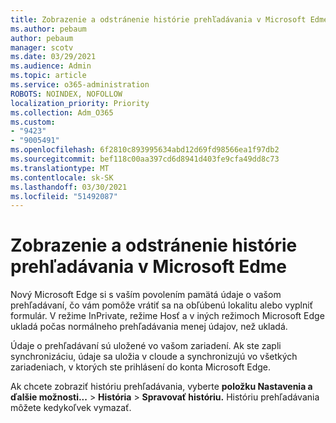 ```yaml
---
title: Zobrazenie a odstránenie histórie prehľadávania v Microsoft Edme
ms.author: pebaum
author: pebaum
manager: scotv
ms.date: 03/29/2021
ms.audience: Admin
ms.topic: article
ms.service: o365-administration
ROBOTS: NOINDEX, NOFOLLOW
localization_priority: Priority
ms.collection: Adm_O365
ms.custom:
- "9423"
- "9005491"
ms.openlocfilehash: 6f2810c893995634abd12d69fd98566ea1f97db2
ms.sourcegitcommit: bef118c00aa397cd6d8941d403fe9cfa49dd8c73
ms.translationtype: MT
ms.contentlocale: sk-SK
ms.lasthandoff: 03/30/2021
ms.locfileid: "51492087"
---
```

# <a name="view-and-delete-browsing-history-in-microsoft-edge"></a>Zobrazenie a odstránenie histórie prehľadávania v Microsoft Edme

Nový Microsoft Edge si s vaším povolením pamätá údaje o vašom prehľadávaní, čo vám pomôže vrátiť sa na obľúbenú lokalitu alebo vyplniť formulár. V režime InPrivate, režime Hosť a v iných režimoch Microsoft Edge ukladá počas normálneho prehľadávania menej údajov, než ukladá.

Údaje o prehľadávaní sú uložené vo vašom zariadení. Ak ste zapli synchronizáciu, údaje sa uložia v cloude a synchronizujú vo všetkých zariadeniach, v ktorých ste prihlásení do konta Microsoft Edge.

Ak chcete zobraziť históriu prehľadávania, vyberte **položku Nastavenia a ďalšie možnosti...**   >  **História**  >  **Spravovať históriu.** Históriu prehľadávania môžete kedykoľvek vymazať.
